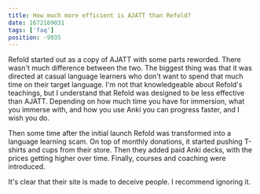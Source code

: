 ```yaml
---
title: How much more efficient is AJATT than Refold?
date: 1672169031
tags: ['faq']
position: -9935
---
```


Refold started out as a copy of AJATT with some parts reworded.
There wasn't much difference between the two.
The biggest thing was that it was directed at casual language learners
who don't want to spend that much time on their target language.
I'm not that knowledgeable about Refold's teachings,
but I understand that Refold was designed to be less effective than AJATT.
Depending on how much time you have for immersion,
what you immerse with,
and how you use Anki
you can progress faster, and I wish you do.

Then some time after the initial launch Refold was transformed into a language learning scam.
On top of monthly donations,
it started pushing T-shirts and cups from their store.
Then they added paid Anki decks, with the prices getting higher over time.
Finally, courses and coaching were introduced.

It's clear that their site is made to deceive people.
I recommend ignoring it.
